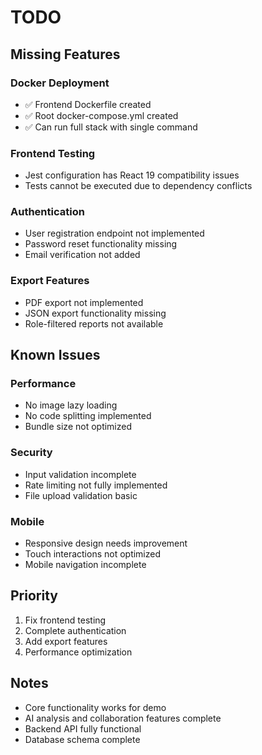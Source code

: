 # TODO

## Missing Features

### Docker Deployment
- ✅ Frontend Dockerfile created
- ✅ Root docker-compose.yml created
- ✅ Can run full stack with single command

### Frontend Testing
- Jest configuration has React 19 compatibility issues
- Tests cannot be executed due to dependency conflicts

### Authentication
- User registration endpoint not implemented
- Password reset functionality missing
- Email verification not added

### Export Features
- PDF export not implemented
- JSON export functionality missing
- Role-filtered reports not available

## Known Issues

### Performance
- No image lazy loading
- No code splitting implemented
- Bundle size not optimized

### Security
- Input validation incomplete
- Rate limiting not fully implemented
- File upload validation basic

### Mobile
- Responsive design needs improvement
- Touch interactions not optimized
- Mobile navigation incomplete

## Priority

1. Fix frontend testing
2. Complete authentication
3. Add export features
4. Performance optimization

## Notes

- Core functionality works for demo
- AI analysis and collaboration features complete
- Backend API fully functional
- Database schema complete